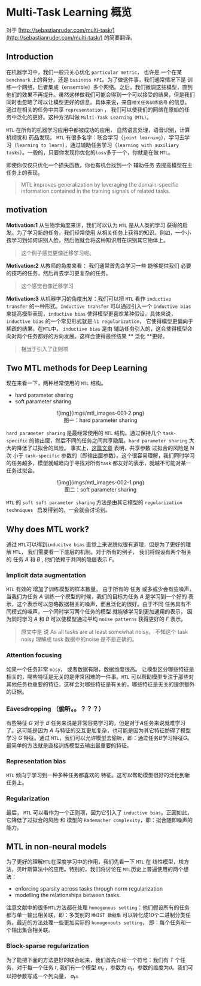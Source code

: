 # Multi-Task Learning 概览

对于 [http://sebastianruder.com/multi-task/](http://sebastianruder.com/multi-task/) 的简要翻译。


## Introduction

在机器学习中，我们一般只关心优化 `particular metric`， 也许是 一个在某`benchmark` 上的得分，还是 `business KPI`。为了做这件事，我们通常情况下是 训练一个网络，后者集成（ensemble）多个网络。之后，我们微调这些模型，直到他们的效果不再提升。虽然这样做我们可能会得到一个可以接受的结果，但是我们同时也忽略了可以让模型更好的信息。具体来说，来自`相关任务训练信号` 的信息。通过在相关的任务中共享 `representation` ， 我们可以使我们的网络在原始的任务中泛化的更好。这种方法叫做 `Multi-Task Learning（MTL）`。

`MTL` 在所有的机器学习应用中都被成功的应用， 自然语言处理，语音识别，计算机视觉和 药品发现。 `MTL` 有很多名字：联合学习（`joint learning`），学习去学习（`learning to learn`），通过辅助任务学习（`learning with auxiliary tasks`）。一般的，只要你发现你优化的`loss`多于一个，你就是在做 `MTL`。

即使你仅仅只优化一个损失函数，你也有机会找到一个 辅助任务 去提高模型在主任务上的表现。
> MTL improves generalization by leveraging the domain-specific information contained in the training signals of related tasks.


## motivation

**Motivation:1**
从生物学角度来讲，我们可以认为 `MTL` 是从人类的学习 获得的启发。为了学习新的任务，我们经常使用 从相关任务上获得的知识。例如，一个小孩学习到如何识别人脸，然后他就会将这种知识用在识别其它物体上。
> 这个例子感觉更像迁移学习呢。

**Motivation:2**
从教师的角度来看： 我们通常首先会学习一些 能够提供我们 必要的技巧的任务，然后再去学习更复杂的任务。
> 这个感觉也像迁移学习

**Motivation:3**
从机器学习的角度出发：我们可以把 `MTL` 看作 `inductive transfer` 的一种形式。`Inductive transfer` 可以通过引入一个  `inductive bias` 来提高模型表现，`inductive bias` 使得模型更喜欢某种假设。具体来说，`inductive bias` 的一个常见形式就是 `l1 regularization`， 它使得模型更偏向于稀疏的结果。在`MTL`中， `inductive bias` 是由 辅助任务引入的，这会使得模型会向对两个任务都好的方向发展。这样会使得最终结果 ** 泛化 **更好。
> 相当于引入了正则项

## Two MTL methods for Deep Learning

现在来看一下，两种经常使用的 `MTL` 结构。

* hard parameter sharing
* soft parameter sharing

<center>![img](imgs/mtl_images-001-2.png)</center>
<center>图一：hard parameter sharing</center>

`hard parameter sharing` 是最经常使用的 `MTL` 结构。通过保持几个 `task-specific` 的输出层，然后不同的任务之间共享隐层。`hard parameter sharing` 大大的降低了过拟合的风险。 事实上，[这篇文章](http://link.springer.com/article/10.1023/A:1007327622663) 表明，共享参数 过拟合的风险是 N 次 小于 `task-specific` 参数的（即输出层参数）。这个很容易理解，我们同时学习的任务越多，模型就越趋向于寻找对所有`task` 都友好的表示，就越不可能对某一任务过拟合。

<center>![img](imgs/mtl_images-002-1.png)</center>
<center>图二：soft parameter sharing</center>

`MTL` 的 `soft soft parameter sharing` 方法是由其它模型的  `regularization techniques ` 启发得到的。一会就会讨论到。

## Why does MTL work?

通过 `MTL`可以得到`inducitve bias` 直觉上来说貌似很有道理，但是为了更好的理解 `MTL`， 我们需要看一下底层的机制。对于所有的例子， 我们将假设有两个相关的 任务 $A$ 和 $B$ , 他们依赖于共同的隐层表示 $F$。

### Implicit data augmentation

`MTL` 有效的 增加了训练模型的样本数量。 由于所有的 任务 或多或少会有些噪声， 当我们为任务 $A$ 训练一个模型的时候，我们的目标为任务 $A$ 是学习到一个好的 表示，这个表示可以忽略数据相关的噪声，而且泛化的很好。由于不同 任务具有不同模式的噪声，一个同时学习两个任务的模型 就能够学习到更加通用的表示， 因为同时学习 $A$ 和 $B$ 可以使模型通过平均 `noise patterns` 获得更好的 $F$ 表示。
 > 原文中是 说 As all tasks are at least somewhat noisy。 不知这个 task noisy 理解成 task 数据中的noise 是不是正确的。
 
 
### Attention focusing

如果一个任务非常 `nosy`， 或者数据有限，数据维度很高。 让模型区分哪些特征是相关的，哪些特征是无关的是非常困难的一件事。`MTL` 可以帮助模型专注于那些对其他任务也重要的特征，这样会对哪些特征是有关的，哪些特征是无关的提供额外的证据。

### Eavesdropping （偷听。。？？？）

有些特征 $G$ 对于 $B$ 任务来说是非常容易学习的，但是对于$A$任务来说就难学习了。这可能是因为 $A$ 与特征的交互更加复杂，也可能是因为其它特征妨碍了模型学习 $G$ 特征。通过 `MTL`，我们可以允许模型去偷听，即：通过任务$B$学习特征$G$。 最简单的方法就是直接训练模型去输出最重要的特征。

### Representation bias

`MTL` 倾向于学习到一种多种任务都喜欢的 特征。这可以帮助模型很好的泛化到新任务上。

### Regularization
最后， `MTL` 可以看作为一个正则项，因为它引入了 `inductive bias`。正因如此，它降低了过拟合的风险 和 模型的 `Rademacher complexity`，即：拟合随即噪声的能力。

## MTL in non-neural models

为了更好的理解`MTL`在深度学习中的作用，我们先看一下 `MTL` 在 线性模型，核方法，贝叶斯算法中的应用。特别的，我们将讨论在 `MTL`历史上普遍使用的两个想法： 

* enforcing sparsity across tasks through norm regularization
* modelling the relationships between tasks.

注意文献中的很多`MTL`方法都在处理 `homogenous setting`：他们假设所有的任务都与单一输出相关联，即：多类别的 `MNIST 数据集` 可以转化成10个二进制分类任务。最近的方法处理一些更加实际的 `homogenouts setting`， 即：每个任务和一个输出集合相关联。

### Block-sparse regularization
为了能把下面的方法更好的联合起来，我们首先介绍一个符号：我们有 $T$ 个任务，对于每一个任务 $t$, 我们有一个模型 $m_t$ ，参数为 $a_t$，参数的维度为$d$。我们可以把参数写成一个列向量，  $a_t=$ 
 
 